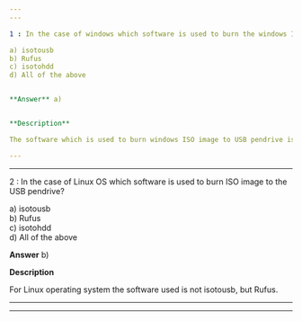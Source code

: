 ```yaml
---
---

1 : In the case of windows which software is used to burn the windows ISO image to the USB pendrive?

a) isotousb  
b) Rufus  
c) isotohdd  
d) All of the above  


**Answer** a)


**Description**

The software which is used to burn windows ISO image to USB pendrive is isotousb. Option (b) Rufus is used if we are installing a Linux ISO image. Option (c) isotohdd is incorrect.

---
```

---


2 : In the case of Linux OS which software is used to burn ISO image to the USB pendrive?

a) isotousb  
b) Rufus  
c) isotohdd  
d) All of the above  


**Answer** b)


**Description**

For Linux operating system the software used is not isotousb, but Rufus.

---
---

